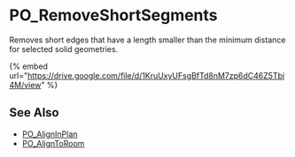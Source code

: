 # PO_RemoveShortSegments

Removes short edges that have a length smaller than the minimum distance for selected solid geometries.

<div>
</div>

{% embed url="https://drive.google.com/file/d/1KruUxyUFsgBfTd8nM7zp6dC46Z5Tbi4M/view" %}

## See Also

* [PO_AlignInPlan](./po_aligninplan.md)
* [PO_AlignToRoom](./po_aligntoroom.md)

